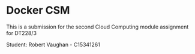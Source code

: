 # Docker CSM

This is a submission for the second Cloud Computing module assignment for DT228/3

Student: Robert Vaughan - C15341261
